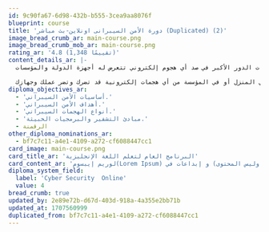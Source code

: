 ```yaml
---
id: 9c90fa67-6d98-432b-b555-3cea9aa8076f
blueprint: course
title: 'دورة الأمن السيبرانى اونلاين-بث مباشر (Duplicated) (2)'
image_bread_crumb_ar: main-course.png
image_bread_crumb_mob_ar: main-course.png
rating_ar: '4.8 (1,348 تقييمًا)'
content_details_ar: |-
  في عصر التكنولوجيا أصبح لأمن وحماية المعلومات الدور الأكبر في صد أي هجوم إلكتروني تتعرض له أجهزة الدولة والمؤسسات.

  في دورة الأمن السيبراني تعلم معنا كيف تحمي جهازك في المنزل أو في المؤسسة من أي هجمات إلكترونية قد تضرك وتضر عملك وجهازك.
diploma_objectives_ar:
  - 'أساسيات الأمن السيبراني.'
  - 'أهداف الأمن السيبراني.'
  - 'أنواع الهجمات السيبراني.'
  - 'مبادئ التشفير والبرمجيات الخبيثة.'
  - الرقمنة
other_diploma_nominations_ar:
  - bf7c7c11-a4e1-4109-a272-cf6088447cc1
card_image: main-course.png
card_title_ar: 'البرنامج العام لتعلم اللغة الإنجليزية'
card_content_ar: 'لوريم إيبسوم(Lorem Ipsum) هو ببساطة نص شكلي (بمعنى أن الغاية هي الشكل وليس المحتوى) و إبداعات في'
diploma_system_field:
  label: 'Cyber Security  Online'
  value: 4
bread_crumb: true
updated_by: 2e89e72b-d67d-403d-918a-4a355e2bb71b
updated_at: 1707560999
duplicated_from: bf7c7c11-a4e1-4109-a272-cf6088447cc1
---
```

